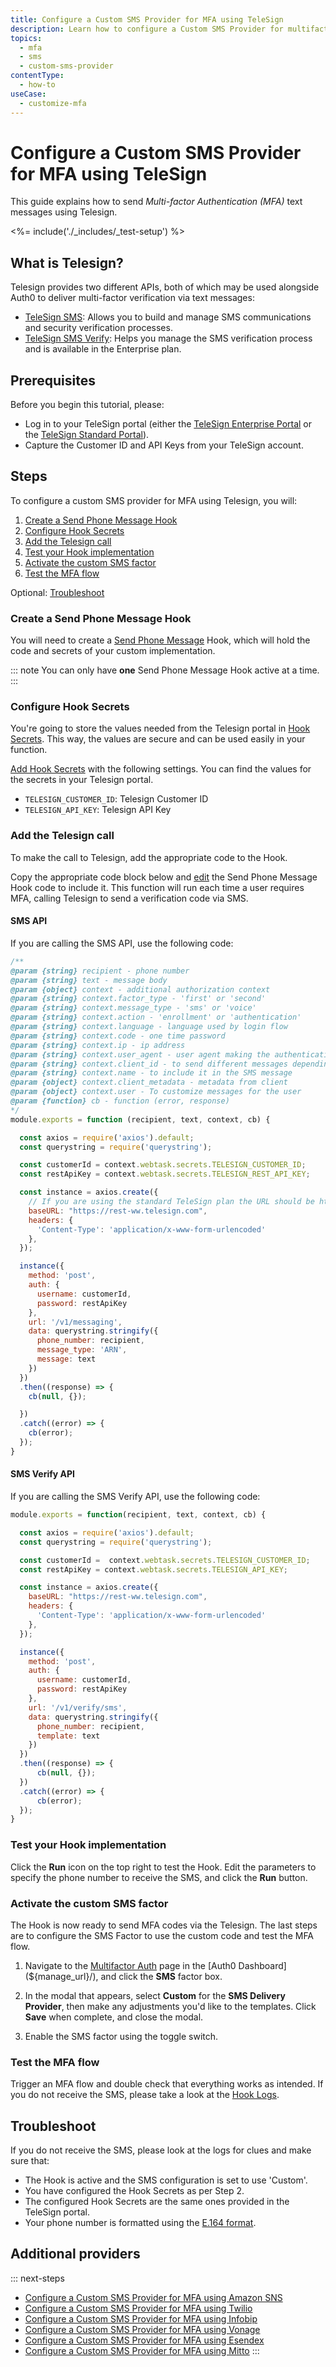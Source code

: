 ```yaml
---
title: Configure a Custom SMS Provider for MFA using TeleSign
description: Learn how to configure a Custom SMS Provider for multifactor authentication (MFA) using TeleSign.
topics:
  - mfa
  - sms
  - custom-sms-provider
contentType:
  - how-to
useCase:
  - customize-mfa
---
```

# Configure a Custom SMS Provider for MFA using TeleSign

This guide explains how to send <dfn data-key="multifactor-authentication">Multi-factor Authentication (MFA)</dfn> text messages using Telesign.

<%= include('./_includes/_test-setup') %>

## What is Telesign?

Telesign provides two different APIs, both of which may be used alongside Auth0 to deliver multi-factor verification via text messages:

* [TeleSign SMS](https://www.telesign.com/products/sms-api): Allows you to build and manage SMS communications and security verification processes.
* [TeleSign SMS Verify](https://www.telesign.com/products/sms-verify): Helps you manage the SMS verification process and is available in the Enterprise plan.

## Prerequisites

Before you begin this tutorial, please:

* Log in to your TeleSign portal (either the [TeleSign Enterprise Portal](https://teleportal.telesign.com) or the [TeleSign Standard Portal](https://portal.telesign.com/)).
* Capture the Customer ID and API Keys from your TeleSign account.

## Steps

To configure a custom SMS provider for MFA using Telesign, you will:

1. [Create a Send Phone Message Hook](#create-a-send-phone-message-hook)
2. [Configure Hook Secrets](#configure-hook-secrets)
3. [Add the Telesign call](#add-the-telesign-call)
4. [Test your Hook implementation](#test-your-hook-implementation)
5. [Activate the custom SMS factor](#activate-the-custom-sms-factor)
6. [Test the MFA flow](#test-the-mfa-flow)

Optional: [Troubleshoot](#troubleshoot)

### Create a Send Phone Message Hook

You will need to create a [Send Phone Message](/hooks/extensibility-points/send-phone-message) Hook, which will hold the code and secrets of your custom implementation.

::: note
You can only have **one** Send Phone Message Hook active at a time.
:::

### Configure Hook Secrets

You're going to store the values needed from the Telesign portal in [Hook Secrets](/hooks/secrets). This way, the values are secure and can be used easily in your function.

[Add Hook Secrets](/hooks/secrets/create) with the following settings. You can find the values for the secrets in your Telesign portal.

* `TELESIGN_CUSTOMER_ID`: Telesign Customer ID
* `TELESIGN_API_KEY`: Telesign API Key

### Add the Telesign call

To make the call to Telesign, add the appropriate code to the Hook.

Copy the appropriate code block below and [edit](/hooks/update) the Send Phone Message Hook code to include it. This function will run each time a user requires MFA, calling Telesign to send a verification code via SMS.

#### SMS API

If you are calling the SMS API, use the following code:

```js
/**
@param {string} recipient - phone number
@param {string} text - message body
@param {object} context - additional authorization context
@param {string} context.factor_type - 'first' or 'second'
@param {string} context.message_type - 'sms' or 'voice'
@param {string} context.action - 'enrollment' or 'authentication'
@param {string} context.language - language used by login flow
@param {string} context.code - one time password
@param {string} context.ip - ip address
@param {string} context.user_agent - user agent making the authentication request
@param {string} context.client_id - to send different messages depending on the client id
@param {string} context.name - to include it in the SMS message
@param {object} context.client_metadata - metadata from client
@param {object} context.user - To customize messages for the user
@param {function} cb - function (error, response)
*/
module.exports = function (recipient, text, context, cb) {

  const axios = require('axios').default;
  const querystring = require('querystring');

  const customerId = context.webtask.secrets.TELESIGN_CUSTOMER_ID;
  const restApiKey = context.webtask.secrets.TELESIGN_REST_API_KEY;

  const instance = axios.create({
    // If you are using the standard TeleSign plan the URL should be https://rest-api.telesign.com/
    baseURL: "https://rest-ww.telesign.com",
    headers: {
      'Content-Type': 'application/x-www-form-urlencoded'
    },
  });

  instance({
    method: 'post',
    auth: {
      username: customerId,
      password: restApiKey
    },
    url: '/v1/messaging',
    data: querystring.stringify({
      phone_number: recipient,
      message_type: 'ARN',
      message: text
    })
  })
  .then((response) => {
    cb(null, {});

  })
  .catch((error) => {
    cb(error);
  });
}
```

#### SMS Verify API

If you are calling the SMS Verify API, use the following code:

```js
module.exports = function(recipient, text, context, cb) {

  const axios = require('axios').default;
  const querystring = require('querystring');

  const customerId =  context.webtask.secrets.TELESIGN_CUSTOMER_ID;
  const restApiKey = context.webtask.secrets.TELESIGN_API_KEY;

  const instance = axios.create({
    baseURL: "https://rest-ww.telesign.com",
    headers: {
      'Content-Type': 'application/x-www-form-urlencoded'
    },
  });

  instance({
    method: 'post',
    auth: {
      username: customerId,
      password: restApiKey
    },
    url: '/v1/verify/sms',
    data: querystring.stringify({
      phone_number: recipient,
      template: text
    })
  })
  .then((response) => {
      cb(null, {});
  })
  .catch((error) => {
      cb(error);
  });
}
```

### Test your Hook implementation

Click the **Run** icon on the top right to test the Hook. Edit the parameters to specify the phone number to receive the SMS, and click the **Run** button.

### Activate the custom SMS factor

The Hook is now ready to send MFA codes via the Telesign. The last steps are to configure the SMS Factor to use the custom code and test the MFA flow.

1. Navigate to the [Multifactor Auth](${manage_url}/#/mfa) page in the [Auth0 Dashboard](${manage_url}/), and click the **SMS** factor box.

2. In the modal that appears, select **Custom** for the **SMS Delivery Provider**, then make any adjustments you'd like to the templates. Click **Save** when complete, and close the modal.

3. Enable the SMS factor using the toggle switch.

### Test the MFA flow

Trigger an MFA flow and double check that everything works as intended. If you do not receive the SMS, please take a look at the [Hook Logs](/hooks/view-logs).

## Troubleshoot

If you do not receive the SMS, please look at the logs for clues and make sure that:

- The Hook is active and the SMS configuration is set to use 'Custom'.
- You have configured the Hook Secrets as per Step 2.
- The configured Hook Secrets are the same ones provided in the TeleSign portal.
- Your phone number is formatted using the [E.164 format](https://en.wikipedia.org/wiki/E.164).

## Additional providers

::: next-steps
* [Configure a Custom SMS Provider for MFA using Amazon SNS](/mfa/send-phone-message-hook-amazon-sns)
* [Configure a Custom SMS Provider for MFA using Twilio](/mfa/send-phone-message-hook-twilio)
* [Configure a Custom SMS Provider for MFA using Infobip](/mfa/send-phone-message-hook-infobip)
* [Configure a Custom SMS Provider for MFA using Vonage](/mfa/send-phone-message-hook-vonage)
* [Configure a Custom SMS Provider for MFA using Esendex](/mfa/send-phone-message-hook-esendex)
* [Configure a Custom SMS Provider for MFA using Mitto](/mfa/send-phone-message-hook-mitto)
:::
